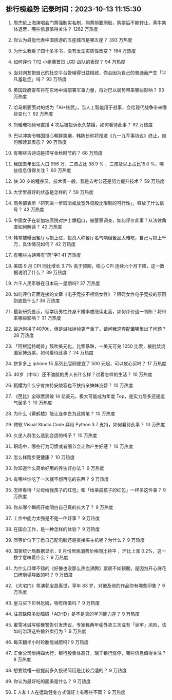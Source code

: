 
## 排行榜趋势 记录时间：2023-10-13 11:15:30
  
  1. 周杰伦上海演唱会门票强制实名制，购票前要刷脸，购票后不能转让，黄牛集体退票，哪些信息值得关注？ 1262 万热度
    
  2. 你认为最能代表中国旅游的五座城市是哪五座？ 393 万热度
    
  3. 为什么我看了四十多本书，没有发生实质性改变？ 164 万热度
    
  4. 如何评价 TI12 小组赛首日 LGD 战队的表现？ 94 万热度
    
  5. 面对网友把自己的社交平台管理得日益精致，你会因为自己的普通而产生「平凡羞耻症」吗？ 93 万热度
    
  6. 英国政府宣布将在东地中海部署军事力量，将对巴以局势带来哪些影响？ 93 万热度
    
  7. 哈马斯要面对的或为「AI+核武」，当人工智能用于战事，会给现代战争带来哪些变化？ 92 万热度
    
  8. 刘暖曦视频号直播 4 次后被投诉永久禁播，如何看待此事？ 92 万热度
    
  9. 巴以冲突令韩国担心朝鲜突袭，韩防长称将推进《九一九军事协议》终止，如何解读其表态？ 90 万热度
    
  10. 有哪些古诗词是描写金秋时节的？ 68 万热度
    
  11. 我国去年出生人口 956 万，二孩占比 38.9 % ，三孩及以上占比15.0 %，哪些信息值得关注？ 60 万热度
    
  12. 快 30 岁的程序员，技术很一般，我是去考公还是努力提升技术？ 59 万热度
    
  13. 大学里最好的状态是怎样的？ 59 万热度
    
  14. 商务部表示「研究进一步取消或放宽外资股比限制的可行性」，释放了什么信号？ 42 万热度
    
  15. 中国女子在新加坡医院对护士爆粗口，被警察调查，如何评价此事？从法律角度如何解读？ 42 万热度
    
  16. 韩寒被曝因餐厅亏损上亿，投资人称餐厅名气响但餐品太难吃，自己亏损上千万，具体情况如何？ 42 万热度
    
  17. 有哪些古诗带有“药”字? 41 万热度
    
  18. 美国 9 月 CPI 同比增长 3.7% 高于预期，核心 CPI 连续六个月下降，这一数据说明了什么？ 39 万热度
    
  19. 六千人民币够在日本玩一星期吗? 37 万热度
    
  20. 如何评价正面连接的文章《电子竞技不相信女性》？阻碍女性电子竞技的原因到底是什么? 36 万热度
    
  21. 最新研究显示，低学历男性终身不婚率或继续走高，如何评价这一判断？将带来哪些影响？ 31 万热度
    
  22. 最近刚换了4070ti，但是游戏掉帧更严重了。请问我这套配置哪里出了问题？ 28 万热度
    
  23. 「阿根廷特朗普」鼓吹美元化，比索暴跌，一美元可兑 1050 比索，被批焚烧国家博选票，如何看待此事？ 24 万热度
    
  24. 拼多多上 iphone 15 系列比官网便宜了 500 元起，可以放心买吗？ 17 万热度
    
  25. 40岁（中年）还不油腻的男人长什么样？过着怎样的生活？ 10 万热度
    
  26. 甄嬛为什么宁肯扶持安陵容也不扶持亲妹妹浣碧？ 10 万热度
    
  27. 《芭比》全球票房破 14 亿美元，极大可能成为年度 Top，是实力居多还是运气居多？ 10 万热度
    
  28. 为什么《黄鹤楼》能让连李白为此搁笔？ 10 万热度
    
  29. 微软 Visual Studio Code 弃用 Python 3.7 支持，如何看待此事？ 10 万热度
    
  30. 久坐人群怎么选到合适的椅子？ 10 万热度
    
  31. 职场中，哪些行为习惯或者细节会让你产生好感？ 10 万热度
    
  32. 怎么样跑步更健康？ 10 万热度
    
  33. 你知道什么简单好用的养生好办法？ 9 万热度
    
  34. 有哪些你吃了一次就不想再吃的东西？ 9 万热度
    
  35. 怎样看待「父母给我孩子的红包」和「给亲戚孩子的红包」一样多这件事？ 9 万热度
    
  36. 你从哪个瞬间开始明白自己真的长大了？ 9 万热度
    
  37. 工作中能力太强是不是一件好事？ 9 万热度
    
  38. 在国企工作，是一种怎样的体验？ 9 万热度
    
  39. 同等价位下宁愿自己配电脑还是直接买主机呢？为什么？ 9 万热度
    
  40. 国家统计局数据显示，9 月份居民消费价格同比持平 ，环比上涨 0.2%，这一数字意味着什么？ 9 万热度
    
  41. 为什么口碑不错的《好像也没那么热血沸腾》票房不如预期，是因为开心麻花口碑崩塌导致的吗？ 9 万热度
    
  42. 《大宅门》导演郭宝昌离世，享年 83 岁，对他及他的作品你有哪些印象？ 9 万热度
    
  43. 皇马买下贝林厄姆，物有所值吗？ 9 万热度
    
  44. 注意缺陷多动障碍「ADHD」是不是真的学习能力差？ 9 万热度
    
  45. 蜜雪冰城写偷餐警告引发热议，专家称两年偷外卖三次或有「坐牢」风险，该如何治理这些偷外卖行为？ 9 万热度
    
  46. 每天翻半小时轮胎能减肥吗? 9 万热度
    
  47. 汇金公司增持四大行，银行股集体高开，瑞丰银行涨停，哪些信息值得关注？ 9 万热度
    
  48. 想要跳槽一般提前多久投递简历是比较合适的？ 9 万热度
    
  49. 你认为最好吃的面条是什么？ 9 万热度
    
  50. E 人和 I 人在运动健身方式偏好上有哪些不同？ 9 万热度
    